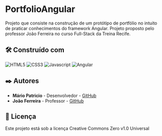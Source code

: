 # PortfolioAngular

Projeto que consiste na construção de um protótipo de portfólio no intuito de praticar conhecimentos do framework Angular. Projeto proposto pelo professor João Ferreira no curso Full-Stack da Treina Recife.

## 🛠️ Construído com

![HTML5](https://img.shields.io/badge/HTML5-000?style=for-the-badge&logo=html5)
![CSS3](https://img.shields.io/badge/CSS3-000?style=for-the-badge&logo=css3&logoColor=264CE4)
![Javascript](https://img.shields.io/badge/Javascript-000?style=for-the-badge&logo=javascript)
![Angular](https://img.shields.io/badge/Angular-DD0031?style=for-the-badge&logo=angular&logoColor=white)
          
## ✒️ Autores

* **Mário Patricio** - Desenvolvedor - [GitHub](https://github.com/MarioPatricio)
* **João Ferreira** - Professor - [GitHub](https://github.com/joaoferreirape)

## 📄 Licença

Este projeto está sob a licença Creative Commons Zero v1.0 Universal

